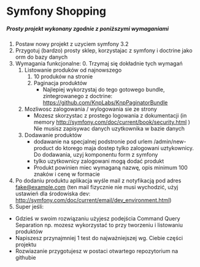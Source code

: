 # Symfony Shopping

##### Prosty projekt wykonany zgodnie z poniższymi wymaganiami

1. Postaw nowy projekt z uzyciem symfony 3.2
2. Przygotuj (bardzo) prosty sklep, korzystajac z symfony i doctrine jako orm do bazy danych
3. Wymagania funkcjonalne:
    0. Trzymaj się dokładnie tych wymagań
    1. Listowanie produków od najnowszego
        1. 10 produków na stronie
        2. Paginacja produktów
            - Najlepiej wykorzystaj do tego gotowego bundle, zintegrowanego z doctrine: https://github.com/KnpLabs/KnpPaginatorBundle
    2. Mozliwosc zalogowania / wylogowania sie ze strony
        - Mozesz skorzystac z prostego logowania z dokumentacji (in memory http://symfony.com/doc/current/book/security.html ) Nie musisz zapisywac danych uzytkownika w bazie danych
    3. Dodawanie produktów 
        - dodawanie na specjalnej podstronie pod urlem /admin/new-product do ktorego maja dostep tylko zalogowani uztykownicy. Do dodawania, uzyj komponentu form z symfony
        - tylko uzytkownicy zalogowani mogą dodać produkt
        - Produkt powinien miec wymaganą nazwę, opis minimum 100 znaków i cenę w formacie 
  4. Po dodaniu produktu aplikacja wyśle mail z notyfikacją pod adres fake@example.com (ten mail fizycznie nie musi wychodzić, użyj ustawień dla środowiska dev: http://symfony.com/doc/current/email/dev_environment.html)
4. Super jeśli:
  - Gdzieś w swoim rozwiązaniu użyjesz podejścia Command Query Separation np. mozesz wykorzystać to przy tworzeniu i listowaniu produktów
  - Napiszesz przynajmniej 1 test do najważniejszej wg. Ciebie części projektu
  - Rozwiazanie przygotujesz w postaci otwartego repozytorium na githubie
